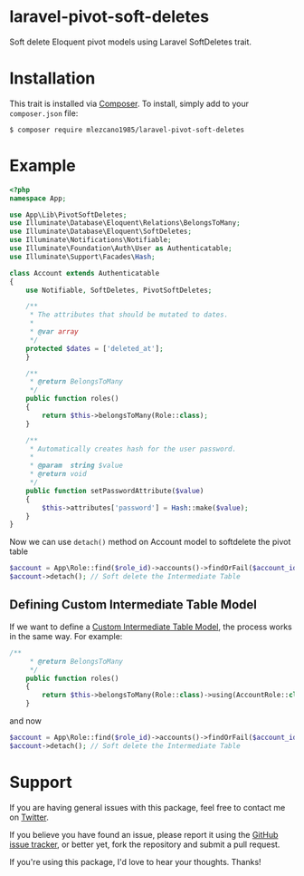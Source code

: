 # laravel-pivot-soft-deletes
Soft delete Eloquent pivot models  using Laravel SoftDeletes trait.

# Installation
This trait is installed via [Composer](http://getcomposer.org/). To install, simply add to your `composer.json` file:
```
$ composer require mlezcano1985/laravel-pivot-soft-deletes
```
# Example
```php
<?php
namespace App;

use App\Lib\PivotSoftDeletes;
use Illuminate\Database\Eloquent\Relations\BelongsToMany;
use Illuminate\Database\Eloquent\SoftDeletes;
use Illuminate\Notifications\Notifiable;
use Illuminate\Foundation\Auth\User as Authenticatable;
use Illuminate\Support\Facades\Hash;

class Account extends Authenticatable
{
    use Notifiable, SoftDeletes, PivotSoftDeletes;

    /**
     * The attributes that should be mutated to dates.
     *
     * @var array
     */
    protected $dates = ['deleted_at'];
    }

    /**
     * @return BelongsToMany
     */
    public function roles()
    {
        return $this->belongsToMany(Role::class);
    }

    /**
     * Automatically creates hash for the user password.
     *
     * @param  string $value
     * @return void
     */
    public function setPasswordAttribute($value)
    {
        $this->attributes['password'] = Hash::make($value);
    }
}
```
Now we can use `detach()` method on Account model to softdelete the pivot table
```php
$account = App\Role::find($role_id)->accounts()->findOrFail($account_id)
$account->detach(); // Soft delete the Intermediate Table
```
## Defining Custom Intermediate Table Model
If we want to define a [Custom Intermediate Table Model](https://laravel.com/docs/eloquent-relationships#many-to-many), the process works in the same way. For example:
```php
/**
     * @return BelongsToMany
     */
    public function roles()
    {
        return $this->belongsToMany(Role::class)->using(AccountRole::class);
    }
```
and now
```php
$account = App\Role::find($role_id)->accounts()->findOrFail($account_id)
$account->detach(); // Soft delete the Intermediate Table
```

# Support
If you are having general issues with this package, feel free to contact me on [Twitter](https://twitter.com/mlezcano1985).

If you believe you have found an issue, please report it using the [GitHub issue tracker](https://github.com/mlezcano1985/laravel-pivot-soft-deletes/issues), or better yet, fork the repository and submit a pull request.

If you're using this package, I'd love to hear your thoughts. Thanks!